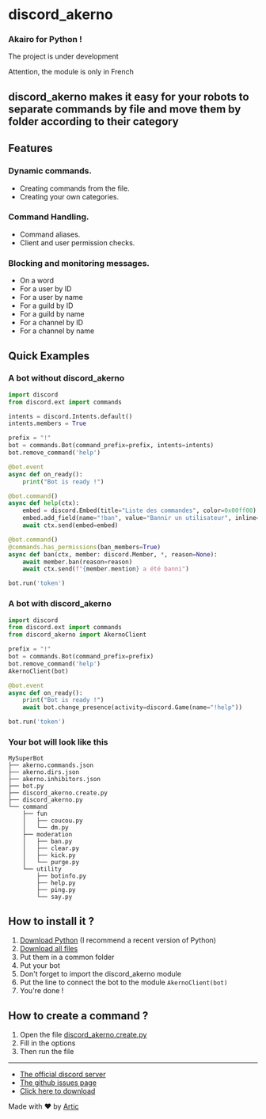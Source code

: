 # discord_akerno

### Akairo for Python !

The project is under development

Attention, the module is only in French 

## discord_akerno makes it easy for your robots to separate commands by file and move them by folder according to their category

## Features

### Dynamic commands.
- Creating commands from the file.
- Creating your own categories.
### Command Handling.
- Command aliases.
- Client and user permission checks.
### Blocking and monitoring messages.
- On a word
- For a user by ID
- For a user by name
- For a guild by ID
- For a guild by name
- For a channel by ID
- For a channel by name

## Quick Examples

### A bot without discord_akerno
```python
import discord
from discord.ext import commands

intents = discord.Intents.default()
intents.members = True

prefix = "!"
bot = commands.Bot(command_prefix=prefix, intents=intents)
bot.remove_command('help')

@bot.event
async def on_ready():
    print("Bot is ready !")

@bot.command()
async def help(ctx):
    embed = discord.Embed(title="Liste des commandes", color=0x00ff00)
    embed.add_field(name="!ban", value="Bannir un utilisateur", inline=False)
    await ctx.send(embed=embed)

@bot.command()
@commands.has_permissions(ban_members=True)
async def ban(ctx, member: discord.Member, *, reason=None):
    await member.ban(reason=reason)
    await ctx.send(f"{member.mention} a été banni")

bot.run('token')
```

### A bot with discord_akerno
```python
import discord
from discord.ext import commands
from discord_akerno import AkernoClient

prefix = "!"
bot = commands.Bot(command_prefix=prefix)
bot.remove_command('help')
AkernoClient(bot)

@bot.event
async def on_ready():
    print("Bot is ready !")
    await bot.change_presence(activity=discord.Game(name="!help"))

bot.run('token')
```

### Your bot will look like this

```
MySuperBot
├── akerno.commands.json
├── akerno.dirs.json
├── akerno.inhibitors.json
├── bot.py
├── discord_akerno.create.py
├── discord_akerno.py
└── command
    ├── fun
    │   ├── coucou.py
    │   └── dm.py
    ├── moderation
    │   ├── ban.py
    │   ├── clear.py
    │   ├── kick.py
    │   └── purge.py
    └── utility
        ├── botinfo.py
        ├── help.py
        ├── ping.py
        └── say.py
```

## How to install it ?

1. [Download Python](https://www.python.org/downloads/) (I recommend a recent version of Python)
2. [Download all files](https://github.com/ArticOff/discord_akerno/archive/refs/heads/main.zip)
3. Put them in a common folder
4. Put your bot
5. Don't forget to import the discord_akerno module
6. Put the line to connect the bot to the module `AkernoClient(bot)`
7. You're done !

## How to create a command ?

1. Open the file [discord_akerno.create.py](https://github.com/Help-Python-Group-FR/discord_akerno/blob/main/discord_akerno.create.py)
2. Fill in the options
3. Then run the file

***

- [The official discord server](https://discord.com/invite/h7YFnP45jv)
- [The github issues page](https://github.com/ArticOff/discord_akerno/issues)
- [Click here to download](https://github.com/ArticOff/discord_akerno/archive/refs/heads/main.zip)

Made with ❤️ by [Artic](https://discord.com/users/855783629047988274)
